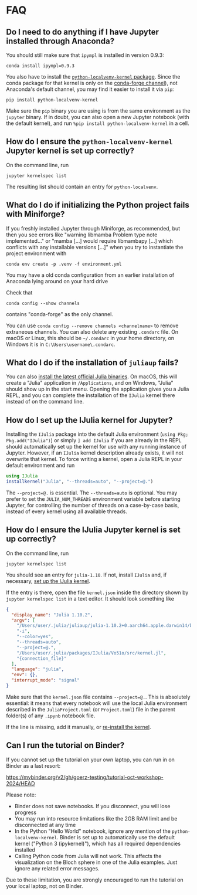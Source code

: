 # FAQ

## Do I need to do anything if I have Jupyter installed through Anaconda?

You should still make sure that `ipympl` is installed in version 0.9.3:

```
conda install ipympl=0.9.3
```

You also have to install the [`python-localvenv-kernel` package](https://github.com/goerz/python-localvenv-kernel). Since the conda package for that kernel is only on the [conda-forge channel](https://conda-forge.org/docs/user/introduction/)), not Anaconda's default channel, you may find it easier to install it via `pip`:

```
pip install python-localvenv-kernel
```

Make sure the `pip` binary you are using is from the same environment as the `jupyter` binary. If in doubt, you can also open a new Jupyter notebook (with the default kernel), and run `%pip install python-localvenv-kernel` in a cell.


## How do I ensure the `python-localvenv-kernel` Jupyter kernel is set up correctly?

On the command line, run

```
jupyter kernelspec list
```

The resulting list should contain an entry for `python-localvenv`.


## What do I do if initializing the Python project fails with Miniforge?

If you freshly installed Jupyter through Miniforge, as recommended, but then you see errors like
"warning libmamba Problem type note implemented…" or "mamba […] would require
libmambapy […] which conflicts with any installable versions […]" when you try
to instantiate the project environment with


```
conda env create -p .venv -f environment.yml
```

You may have a old conda configuration from an earlier installation of Anaconda
lying around on your hard drive

Check that

```
conda config --show channels
```

contains "conda-forge" as the only channel.

You can use `conda config --remove channels <channelname>` to remove extraneous
channels. You can also delete any existing `.condarc` file. On macOS or Linux,
this should be `~/.condarc` in your home directory, on Windows it is in
`C:\Users\username\.condarc`.


## What do I do if the installation of `juliaup` fails?

You can also [install the latest official Julia binaries](https://julialang.org/downloads/#official_binaries_for_manual_download). On macOS, this will create a "Julia" application in `/Applications`, and on Windows, "Julia" should show up in the start menu. Opening the application gives you a Julia REPL, and you can complete the installation of the `IJulia` kernel there instead of on the command line.


## How do I set up the IJulia kernel for Jupyter?

Installing the `IJulia` package into the default Julia environment (`using Pkg; Pkg.add("IJulia")`) or simply `] add IJulia` if you are already in the REPL should automatically set up the kernel for use with any running instance of Jupyter. However, if an `IJulia` kernel description already exists, it will not overwrite that kernel. To force writing a kernel, open a Julia REPL in your default environment and run

```julia
using IJulia
installkernel("Julia", "--threads=auto", "--project=@.")
```

The `--project=@.` is essential. The `--threads=auto` is optional. You may prefer to set the `JULIA_NUM_THREADS` environment variable before starting Jupyter, for controlling the number of threads on a case-by-case basis, instead of every kernel using all available threads.


## How do I ensure the IJulia Jupyter kernel is set up correctly?

On the command line, run

```
jupyter kernelspec list
```

You should see an entry for `julia-1.10`. If not, install `IJulia` and, if necessary, [set up the IJulia kernel](#how-do-i-set-up-the-ijulia-kernel-for-jupyter).

If the entry is there, open the file `kernel.json` inside the directory shown by `jupyter kernelspec list` in a text editor. It should look something like

```json
{
  "display_name": "Julia 1.10.2",
  "argv": [
    "/Users/user/.julia/juliaup/julia-1.10.2+0.aarch64.apple.darwin14/bin/julia",
    "-i",
    "--color=yes",
    "--threads=auto",
    "--project=@.",
    "/Users/user/.julia/packages/IJulia/Vo51o/src/kernel.jl",
    "{connection_file}"
  ],
  "language": "julia",
  "env": {},
  "interrupt_mode": "signal"
}
```

Make sure that the `kernel.json` file contains `--project=@.`. This is absolutely essential: it means that every notebook will use the local Julia environment described in the `JuliaProject.toml` (or `Project.toml`) file in the parent folder(s) of any `.ipynb` notebook file.

If the line is missing, add it manually, or [re-install the kernel](#how-do-i-set-up-the-ijulia-kernel-for-jupyter).

## Can I run the tutorial on Binder?

If you cannot set up the tutorial on your own laptop, you can run in on Binder as a last resort:

https://mybinder.org/v2/gh/goerz-testing/tutorial-oct-workshop-2024/HEAD

Please note:

* Binder does not save notebooks. If you disconnect, you will lose progress
* You may run into resource limitations like the 2GB RAM limit and be disconnected at any time
* In the Python "Hello World" notebook, ignore any mention of the `python-localvenv-kernel`. Binder is set up to automatically use the default kernel ("Python 3 (ipykernel)"), which has all required dependencies installed
* Calling Python code from Julia will not work. This affects the visualization on the Bloch sphere in one of the Julia examples. Just ignore any related error messages.

Due to these limitation, you are strongly encouraged to run the tutorial on your local laptop, not on Binder.
